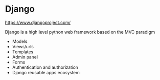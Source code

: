 # Django

https://www.djangoproject.com/

Django is a high level python web framework based on the MVC paradigm

* Models
* Views/urls
* Templates
* Admin panel
* Forms
* Authentication and authorization
* Django reusable apps ecosystem
